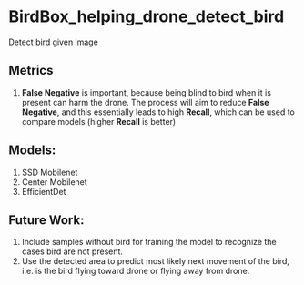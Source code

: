 # BirdBox_helping_drone_detect_bird
Detect bird given image 

## Metrics
1. __False Negative__ is important, because being blind to bird when it is present can harm the drone. The process will aim to reduce __False Negative__, and this essentially leads to high __Recall__, which can be used to compare models (higher __Recall__ is better)

## Models:
1. SSD Mobilenet
2. Center Mobilenet
3. EfficientDet
 
## Future Work:
1. Include samples without bird for training the model to recognize the cases bird are not present.
2. Use the detected area to predict most likely next movement of the bird, i.e. is the bird flying toward drone or flying away from drone.

